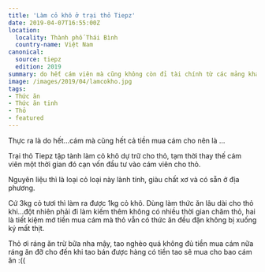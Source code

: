 ```yaml
---
title: 'Làm cỏ khô ở trại thỏ Tiepz'
date: 2019-04-07T16:55:00Z
location:
  locality: Thành phố Thái Bình
  country-name: Việt Nam
canonical:
  source: tiepz
  edition: 2019
summary: do hết cám viên mà cũng không còn đỉ tài chính từ các mảng khác đầu tư về trại thỏ nên tôi tập làm cỏ khô cho thỏ ăn trừ bữa hic
image: /images/2019/04/lamcokho.jpg
tags:
- Thức ăn
- Thức ăn tinh
- Thỏ
- featured
---
```

Thực ra là do hết...cám mà cũng hết cả tiền mua cám cho nên là ...

Trại thỏ Tiepz tập tành làm cỏ khô dự trữ cho thỏ, tạm thời thay thế cám viên một thời gian đó cạn vốn đầu tư vào cám viên cho thỏ.

Nguyên liệu thì là loại cỏ loại này lành tính, giàu chất xơ và có sẵn ở địa phương.

Cứ 3kg cỏ tươi thì làm ra được 1kg cỏ khô.
Dùng làm thức ăn lâu dài cho thỏ khi...đột nhiên phải đi làm kiếm thêm không có nhiều thời gian chăm thỏ, hai là tiết kiệm mớ tiền mua cám mà thỏ vẫn có thức ăn đều đặn không bị xuống ký mất thịt.

Thỏ ơi ráng ăn trừ bữa nha mậy, tao nghèo quá không đủ tiền mua cám nữa ráng ăn đỡ cho đến khi tao bán được hàng có tiền tao sẽ mua cho bao cám ăn :((
